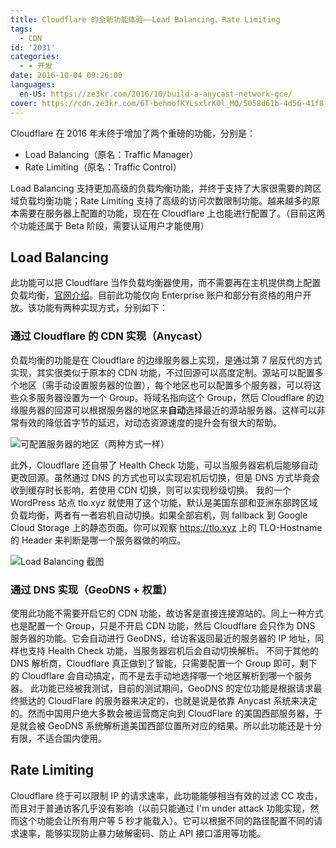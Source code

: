 ```yaml
---
title: Cloudflare 的全新功能体验——Load Balancing、Rate Limiting
tags:
  - CDN
id: '2031'
categories:
  - - 开发
date: 2016-10-04 09:26:00
languages:
  en-US: https://ze3kr.com/2016/10/build-a-anycast-network-gce/
cover: https://cdn.ze3kr.com/6T-behmofKYLsxlrK0l_MQ/5058d61b-4d56-41f8-fbe5-301aff832000/large
---
```


Cloudflare 在 2016 年末终于增加了两个重磅的功能，分别是：

*   Load Balancing（原名：Traffic Manager）
*   Rate Limiting（原名：Traffic Control）

Load Balancing 支持更加高级的负载均衡功能，并终于支持了大家很需要的跨区域负载均衡功能；Rate Limiting 支持了高级的访问次数限制功能。越来越多的原本需要在服务器上配置的功能，现在在 Cloudflare 上也能进行配置了。（目前这两个功能还属于 Beta 阶段，需要认证用户才能使用）
<!-- more -->

## Load Balancing

此功能可以把 Cloudflare 当作负载均衡器使用，而不需要再在主机提供商上配置负载均衡，[官网介绍](https://www.cloudflare.com/load-balancing/)。目前此功能仅向 Enterprise 账户和部分有资格的用户开放。该功能有两种实现方式，分别如下：

### 通过 Cloudflare 的 CDN 实现（Anycast）

负载均衡的功能是在 Cloudflare 的边缘服务器上实现，是通过第 7 层反代的方式实现，其实很类似于原本的 CDN 功能，不过回源可以高度定制。源站可以配置多个地区（需手动设置服务器的位置），每个地区也可以配置多个服务器，可以将这些众多服务器设置为一个 Group。将域名指向这个 Group，然后 Cloudflare 的边缘服务器的回源可以根据服务器的地区来**自动**选择最近的源站服务器。这样可以非常有效的降低首字节的延迟，对动态资源速度的提升会有很大的帮助。

![可配置服务器的地区（两种方式一样）](https://cdn.ze3kr.com/6T-behmofKYLsxlrK0l_MQ/aea1c03b-6097-4ecc-51ff-66abf1014500/large)

此外，Cloudflare 还自带了 Health Check 功能，可以当服务器宕机后能够自动更改回源。虽然通过 DNS 的方式也可以实现宕机后切换，但是 DNS 方式毕竟会收到缓存时长影响，若使用 CDN 切换，则可以实现秒级切换。 我的一个 WordPress 站点 tlo.xyz 就使用了这个功能，默认是美国东部和亚洲东部跨区域负载均衡，两者有一者宕机自动切换。如果全部宕机，则 fallback 到 Google Cloud Storage 上的静态页面。你可以观察 https://tlo.xyz 上的 TLO-Hostname 的 Header 来判断是哪一个服务器做的响应。 

![Load Balancing 截图](https://cdn.ze3kr.com/6T-behmofKYLsxlrK0l_MQ/5058d61b-4d56-41f8-fbe5-301aff832000/large)

### 通过 DNS 实现（GeoDNS + 权重）

使用此功能不需要开启它的 CDN 功能，故访客是直接连接源站的。同上一种方式也是配置一个 Group，只是不开启 CDN 功能，然后 Cloudflare 会只作为 DNS 服务器的功能。它会自动进行 GeoDNS，给访客返回最近的服务器的 IP 地址，同样也支持 Health Check 功能，当服务器宕机后会自动切换解析。 不同于其他的 DNS 解析商，Cloudflare 真正做到了智能，只需要配置一个 Group 即可，剩下的 Cloudflare 会自动搞定，而不是去手动地选择哪一个地区解析到哪一个服务器。 此功能已经被我测试，目前的测试期间，GeoDNS 的定位功能是根据请求最终抵达的 CloudFlare 的服务器来决定的，也就是说是依靠 Anycast 系统来决定的。然而中国用户绝大多数会被运营商定向到 CloudFlare 的美国西部服务器，于是就会被 GeoDNS 系统解析道美国西部位置所对应的结果。所以此功能还是十分有限，不适合国内使用。

## Rate Limiting

Cloudflare 终于可以限制 IP 的请求速率，此功能能够相当有效的过滤 CC 攻击，而且对于普通访客几乎没有影响（以前只能通过 I'm under attack 功能实现，然而这个功能会让所有用户等 5 秒才能载入）。它可以根据不同的路径配置不同的请求速率，能够实现防止暴力破解密码、防止 API 接口滥用等功能。 
